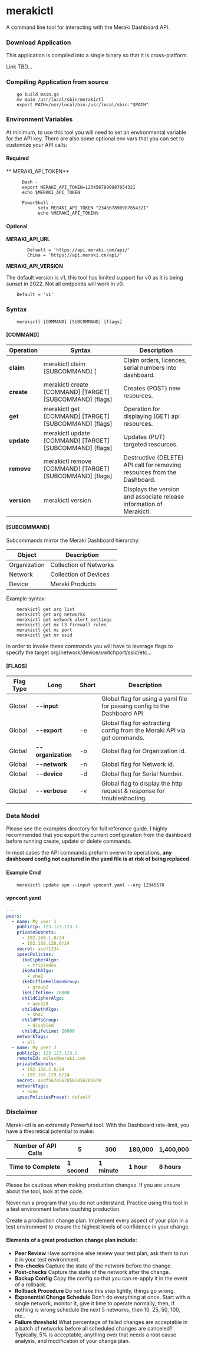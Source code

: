 # merakictl
A command line tool for interacting with the Meraki Dashboard API.

### Download Application
This application is compiled into a single binary so that it is cross-platform. 

Link TBD...

### Compiling Application from source
```shell script
    go build main.go
    mv main /usr/local/sbin/merakictl
    export PATH=/usr/local/bin:/usr/local/sbin:"$PATH"
```
    
### Environment Variables

At minimum, to use this tool you will need to set an environmental variable for the API key. 
There are also some optional env vars that you can set to customize your API calls:

#### Required
** MERAKI_API_TOKEN**
```shell script
      Bash -
      export MERAKI_API_TOKEN=1234567890987654321
      echo $MERAKI_API_TOKEN 
      
      PowerShell -
            setx MERAKI_API_TOKEN "234567890987654321"
            echo %MERAKI_API_TOKEN%
```
#### Optional
 
**MERAKI_API_URL**
```shell script
        Default = 'https://api.meraki.com/api/'
        China = 'https://api.meraki.cn/api/' 
```

**MERAKI_API_VERSION**

The default version is v1, this tool has limited support for v0 as it is being sunset in 2022. 
Not all endpoints will work in v0.
 
```shell script
    Default = 'v1'
```
    
### Syntax

```shell script
    merakictl [COMMAND] [SUBCOMMAND] [flags]
```

 
#### [COMMAND]
 
Operation	| Syntax | Description |
--- | --- | ---
| **claim** | merakictl claim [SUBCOMMAND] [ | Claim orders, licences, serial numbers into dashboard. |
| **create** | merakictl create [COMMAND] [TARGET] [SUBCOMMAND] [flags] | Creates (POST) new resources. |
| **get** | merakictl get [COMMAND] [TARGET] [SUBCOMMAND] [flags]| Operation for displaying (GET) api resources. |
| **update** | merakictl update [COMMAND] [TARGET] [SUBCOMMAND] [flags]| Updates (PUT) targeted resources. |
| **remove** | merakictl remove [COMMAND] [TARGET] [SUBCOMMAND] [flags]| Destructive (DELETE) API call for removing resources from the Dashboard. |
| **version** | merakictl version | Displays the version and associate release information of Merakictl. |


#### [SUBCOMMAND]

Subcommands mirror the Meraki Dashboard hierarchy: 

Object | Description
--- | --- |
| Organization | Collection of Networks |
| Network | Collection of Devices |
| Device | Meraki Products |


Example syntax:
 ```shell script
     merakictl get org list
     merakictl get org networks
     merakictl get network alert settings
     merakictl get mx l3 firewall rules
     merakictl get ms port
     merakictl get mr ssid
 ```   
In order to invoke these commands you will have to leverage flags to specify the target org/network/device/switchport/ssid/etc...

#### [FLAGS]

Flag Type | Long | Short | Description |
--- | --- | --- | ---
| Global | **--input** | | Global flag for using a yaml file for passing config to the Dashboard API |
| Global | **--export** | -e | Global flag for extracting config from the Meraki API via get commands. |
| Global | **--organization** | -o | Global flag for Organization id. |
| Global | **--network** | -n | Global flag for Network id. |
| Global | **--device** | -d | Global flag for Serial Number. |
| Global | **--verbose** | -v | Global flag to display the http request & response for troubleshooting. |

### Data Model
Please see the examples directory for full reference guide. 
I highly recommended that you export the current configuration from the dashboard before running create, 
update or delete commands.

In most cases the API commands preform overwrite operations, **any dashboard config not captured in the yaml file is at risk of being replaced.**


#### Example Cmd
 ```shell script
     merakictl update vpn --input vpnconf.yaml --org 12345678
 ```  

#### vpnconf.yaml
```yaml
---
peers:
  - name: My peer 1
    publicIp: 123.123.123.1
    privateSubnets:
      - 192.168.1.0/24
      - 192.168.128.0/24
    secret: asdf1234
    ipsecPolicies:
      ikeCipherAlgo:
        - tripledes
      ikeAuthAlgo:
        - sha1
      ikeDiffieHellmanGroup:
        - group2
      ikeLifetime: 28800
      childCipherAlgo:
        - aes128
      childAuthAlgo:
        - sha1
      childPfsGroup:
        - disabled
      childLifetime: 28800
    networkTags:
      - all
  - name: My peer 2
    publicIp: 123.123.123.2
    remoteId: miles@meraki.com
    privateSubnets:
      - 192.168.2.0/24
      - 192.168.129.0/24
    secret: asdf56785678567856785678
    networkTags:
      - none
    ipsecPoliciesPreset: default
```



### Disclaimer

Meraki-ctl is an extremely Powerful tool. With the Dashboard rate-limit, you have a theoretical potential to make:


Number of API Calls | 5 | 300 | 180,000 | 1,400,000 |
--- | --- | --- | --- | --- |
**Time to Complete** | **1 second** | **1 minute** | **1 hour** | **8 hours** |


Please be cautious when making production changes. If you are unsure about the tool, look at the code. 

Never run a program that you do not understand. Practice using this tool in a test environment before touching production.

Create a production change plan. Implement every aspect of your plan in a test environment to ensure the highest levels of confidence in your change.   

#### Elements of a great production change plan include:
- **Peer Review** Have someone else review your test plan, ask them to run it in your test environment.
- **Pre-checks**  Capture the state of the network before the change.
- **Post-checks** Capture the state of the network after the change. 
- **Backup Config** Copy the config so that you can re-apply it in the event of a rollback.
- **Rollback Procedure** Do not take this step lightly, things go wrong.
- **Exponential Change Schedule** Don't do everything at once. Start with a single network, 
monitor it, give it time to operate normally, then, if nothing is wrong schedule the next 5 networks, then 10, 25, 50, 100, etc..
- **Failure threshold** What percentage of failed changes are acceptable in a batch of networks 
before all scheduled changes are canceled? Typically, 5% is acceptable, anything over that needs a root cause analysis, and modification of your change plan. 
